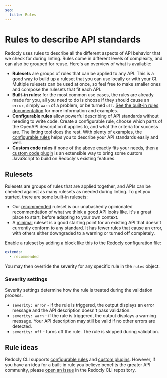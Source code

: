 ```yaml
---
seo:
  title: Rules
---
```


# Rules to describe API standards

Redocly uses rules to describe all the different aspects of API behavior that we check for during linting. Rules come in different levels of complexity, and can also be grouped for reuse. Here's an overview of what is available:

* **Rulesets** are groups of rules that can be applied to any API. This is a good way to build up a ruleset that you can use locally or with your CI. Multiple rulesets can be used at once, so feel free to make smaller ones and compose the rulesets that fit each API.
* **Built-in rules:** for the most common use cases, the rules are already made for you, all you need to do is choose if they should cause an `error`, simply `warn` of a problem, or be turned `off`. [See the built-in rules documentation](./rules/built-in-rules.md) for more information and examples.
* **Configurable rules** allow powerful describing of API standards without needing to write code. Create a configurable rule, choose which parts of the OpenAPI description it applies to, and what the criteria for success are. The linting tool does the rest. With plenty of examples, the [configurable rules](./rules/configurable-rules.md) helps you to describe your API standards easily and well.
* **Custom code rules** if none of the above exactly fits your needs, then a [custom code plugin](./custom-plugins/index.md) is an extensible way to bring some custom JavaScript to build on Redocly's existing features.

## Rulesets

Rulesets are groups of rules that are applied together, and APIs can be checked against as many rulesets as needed during linting. To get you started, there are some built-in rulesets:

- Our [recommended](./rules/recommended.md) ruleset is our unabashedly opinionated recommendation of what we think a good API looks like. It's a great place to start, before adapting to your own context.
- A [minimal](./rules/minimal.md) ruleset is a good starting point for an existing API that doesn't currently conform to any standard. It has fewer rules that cause an error, with others either downgraded to a warning or turned off completely.

Enable a ruleset by adding a block like this to the Redocly configuration file:

```yaml
extends:
  - recommended
```

You may then override the severity for any specific rule in the `rules` object.

### Severity settings

Severity settings determine how the rule is treated during the validation process.

- `severity: error` - if the rule is triggered, the output displays an error message and the API description doesn't pass validation.
- `severity: warn` - if the rule is triggered, the output displays a warning message. Your API description may still be valid if no other errors are detected.
- `severity: off` - turns off the rule. The rule is skipped during validation.


## Rule ideas

Redocly CLI supports [configurable rules](./rules/configurable-rules.md) and [custom plugins](./custom-plugins/index.md).
However, if you have an idea for a built-in rule you believe benefits the greater API community, please [open an issue](https://github.com/Redocly/redocly-cli/issues/new) in the Redocly CLI repository.
